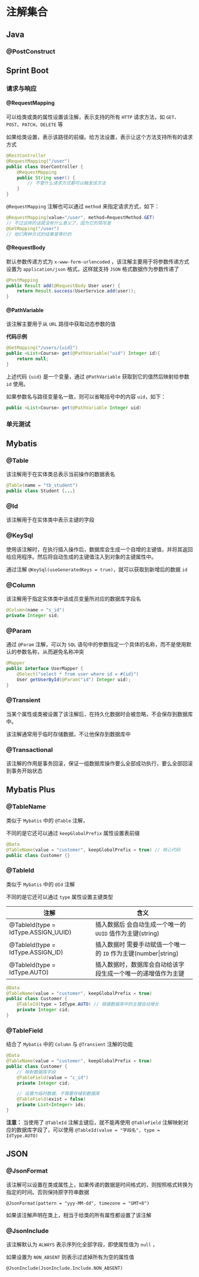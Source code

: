 # 注解集合

## Java

### @PostConstruct



## Sprint Boot

### 请求与响应

#### @RequestMapping

可以给类或类的属性设置该注解，表示支持的所有 `HTTP` 请求方法，如 `GET`、`POST`、`PATCH`、`DELETE` 等

如果给类设置，表示该路径的前缀。给方法设置，表示让这个方法支持所有的请求方式

```java
@RestController
@RequestMapping("/user")
public class UserController {
    @RequestMapping
    public String user() {
        // 不管什么请求方式都可以触发该方法
    }
}
```



`@RequestMapping` 注解也可以通过 `method` 来指定请求方式，如下：

```java
@RequestMapping(value="/user", method=RequestMethod.GET)
// 不过这样的话就没有什么意义了，因为它的简写是
@GetMapping("/user")
// 他们两种方式的结果是等价的
```



#### @RequestBody

默认参数传递方式为 `x-www-form-urlencoded` ，该注解主要用于将参数传递方式设置为 `application/json` 格式，这样就支持 `JSON` 格式数据作为参数传递了

```java
@PostMapping
public Result add(@RequestBody User user) {
	return Result.success(UserService.add(user));
}
```



#### @PathVariable

该注解主要用于从 `URL` 路径中获取动态参数的值

**代码示例**

```java
@GetMapping("/users/{uid}")
public <List<Course> get(@PathVariable("uid") Integer id){
	return null;
}
```

上述代码 `{uid}` 是一个变量，通过 `@PathVariable` 获取到它的值然后映射给参数 `id` 使用。



如果参数名与路径变量名一致，则可以省略括号中的内容 `uid`，如下：

```java
public <List<Course> get(@PathVariable Integer uid)
```



### 单元测试



## Mybatis

### @Table

该注解用于在实体类总表示当前操作的数据表名

```java
@Table(name = "tb_student")
public class Student {...}
```



### @Id

该注解用于在实体类中表示主键的字段



### @KeySql

使用该注解时，在执行插入操作后，数据库会生成一个自增的主键值，并将其返回给应用程序。然后将自动生成的主键值注入到对象的主键属性中。

通过注解 `@KeySql(useGeneratedKeys = true)`，就可以获取到新增后的数据 `id` 



### @Column

该注解用于指定实体类中该成员变量所对应的数据库字段名

```java
@Column(name = "s_id")
private Integer sid;
```



### @Param

通过 `@Param` 注解，可以为 `SQL` 语句中的参数指定一个具体的名称，而不是使用默认的参数名称，从而避免名称冲突

```java
@Mapper
public interface UserMapper {
    @Select("select * from user where id = #{id}")
    User getUserById(@Param("id") Integer uid);
}
```



### @Transient

当某个属性或类被设置了该注解后，在持久化数据时会被忽略，不会保存到数据库中。

该注解通常用于临时存储数据，不让他保存到数据库中



### @Transactional

该注解的作用是事务回滚，保证一组数据库操作要么全部成功执行，要么全部回滚到事务开始状态



## Mybatis Plus

### @TableName

类似于 `Mybatis` 中的 `@Table` 注解，

不同的是它还可以通过 `keepGlobalPrefix` 属性设置表前缀

```java
@Data
@TableName(value = "customer", keepGlobalPrefix = true) // 核心代码
public class Customer {}
```



### @TableId

类似于 `Mybatis` 中的 `@Id` 注解

不同的是它还可以通过 `type` 属性设置主键类型

| 注解                                | 含义                                                         |
| ----------------------------------- | ------------------------------------------------------------ |
| @TableId(type = IdType.ASSIGN_UUID) | 插入数据后 会自动生成一个唯一的 `UUID` 值作为主键(string)    |
| @TableId(type = IdType.ASSIGN_ID)   | 插入数据时 需要手动赋值一个唯一的 `ID` 作为主键(number\|string) |
| @TableId(type = IdType.AUTO)        | 插入数据时，数据库会自动给该字段生成一个唯一的递增值作为主键 |

```java
@Data
@TableName(value = "customer", keepGlobalPrefix = true)
public class Customer {
    @TableId(type = IdType.AUTO) // 根据数据库中的主键自动增长
    private Integer cid;
}
```



### @TableField

结合了 `Mybatis` 中的 `Column` 与 `@Transient` 注解的功能

```java
@Data
@TableName(value = "customer", keepGlobalPrefix = true)
public class Customer {
    // 映射数据库字段
    @TableField(value = "c_id")
    private Integer cid;

    // 设置为临时数据，不需要存储到数据库
    @TableField(exist = false)
    private List<Integer> ids;
}
```

**注意：** 当使用了 `@TableId` 注解主键后，就不能再使用 `@TableField` 注解映射对应的数据库字段了，可以使用 `@TableId(value = "字段名", type = IdType.AUTO)`



## JSON

### @JsonFormat

该注解可以设置在类或属性上，如果传递的数据是时间格式的，则按照格式转换为指定的时间。否则保持原字符串数据

```
@JsonFormat(pattern = "yyy-MM-dd", timezone = "GMT+8")
```

如果该注解声明在类上，相当于给类的所有属性都设置了该注解



### @JsonInclude

该注解默认为 `ALWAYS` 表示序列化全部字段，即使属性值为 `null` ，

如果设置为 `NON_ABSENT` 则表示过滤掉所有为空的属性值

```
@JsonInclude(JsonInclude.Include.NON_ABSENT)
```

